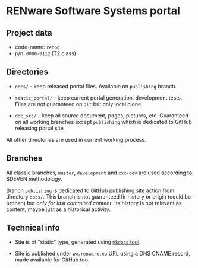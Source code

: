 # RENware Software Systems portal

## Project data

* code-name: `renpo`
* p/n: `0000-0112` (T2 class)




## Directories

* `docs/` - keep released portal files. Available on `publishing` branch.

* `static_portal/` - keep current portal generation, development tests. Files are not guaranteed on `git` but only local clone.

* `doc_src/` - keep all source document, pages, pictures, etc. Guaranteed on all working branches except `publishing` whixh is dedicated to GitHub releasing portal site

All other directories are used in current working process.



## Branches

All classic branches, `master`, `development` and `xxx-dev` are used according to SDEVEN methodology.

Branch `publishing` is dedicated to GitHub publishing site action from directory `docs/`. This branch is not guaranteed fir history or origin (could be orphan) but *only for last commited content*. Its history is not relevant as content, maybe just as a historical activity.



## Technical info

* Site is of "static" type, generated using [`mkdocs` tool](www.mkdocs.org).

* Site is published under `ww.renware.eu` URL using a DNS CNAME record, made available for GitHub too.